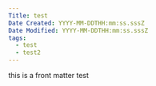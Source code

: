 ```yaml
---
Title: test
Date Created: YYYY-MM-DDTHH:mm:ss.sssZ
Date Modified: YYYY-MM-DDTHH:mm:ss.sssZ
tags: 
  - test
  - test2
---
```

this is a front matter test